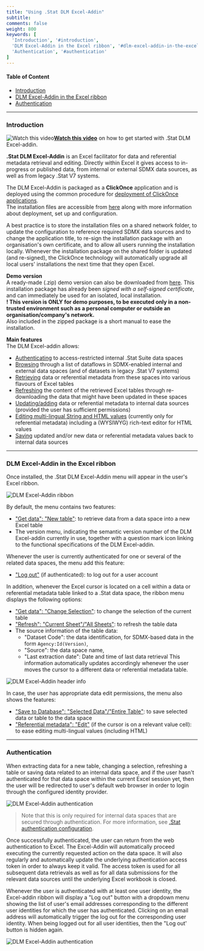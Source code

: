 ```yaml
---
title: "Using .Stat DLM Excel-Addin"
subtitle: 
comments: false
weight: 800
keywords: [
  'Introduction', '#introduction',
  'DLM Excel-Addin in the Excel ribbon', '#dlm-excel-addin-in-the-excel-ribbon',
  'Authentication', '#authentication'
]
---
```

<!-- This page (or a sub-page or sub-section of this page) of the documentation is referenced as an external resource in the .Stat Academy:
* https://academy.siscc.org/using-dotstat-suite/
Any change affecting its URL must be communicated to the .Stat Academy content admin in advance. -->

#### Table of Content
- [Introduction](#introduction)
- [DLM Excel-Addin in the Excel ribbon](#dlm-excel-addin-in-the-excel-ribbon)
- [Authentication](#authentication)

---

### Introduction

![Watch this video](/dotstatsuite-documentation/images/movie-logo.png)**<a href="https://www.youtube.com/watch?v=vbDJiXTQiIs" target="_blank">Watch this video</a>** on how to get started with .Stat DLM Excel-addin.


**.Stat DLM Excel-Addin** is an Excel facilitator for data and referential metadata retrieval and editing. Directly within Excel it gives access to in-progress or published data, from internal or external SDMX data sources, as well as from legacy .Stat V7 systems.  

The DLM Excel-Addin is packaged as a **ClickOnce** application and is deployed using the common procedure for [deployment of ClickOnce applications](https://msdn.microsoft.com/en-us/library/t71a733d.aspx).  
The installation files are accessible from [here](https://gitlab.com/sis-cc/.stat-suite/dotstatsuite-excel-addin) along with more information about deployment, set up and configuration.  

A best practice is to store the installation files on a shared network folder, to update the configuration to reference required SDMX data sources and to change the application title, to re-sign the installation package with an organisation's own certificate, and to allow all users running the installation locally. Whenever the installation package on the shared folder is updated (and re-signed), the ClickOnce technology will automatically upgrade all local users' installations the next time that they open Excel.

**Demo version**  
A ready-made (.zip) demo version can also be downloaded from [here](https://gitlab.com/sis-cc/.stat-suite/dotstatsuite-excel-addin/-/blob/master/install/Stat-DLM.zip). This installation package has already been *signed with a self-signed certificate*, and can immediately be used for an isolated, local installation.  
**! This version is ONLY for demo purposes, to be executed only in a non-trusted environment such as a personal computer or outside an organisation/company's network.**  
Also included in the zipped package is a short manual to ease the installation.

**Main features**  
The DLM Excel-addin allows:
- [Authenticating](https://sis-cc.gitlab.io/dotstatsuite-documentation/using-dlm-excel-addin/#authentication) to access-restricted internal .Stat Suite data spaces
- [Browsing](https://sis-cc.gitlab.io/dotstatsuite-documentation/using-dlm-excel-addin/get-data/#select-data) through a list of dataflows in SDMX-enabled internal and external data spaces (and of datasets in legacy .Stat V7 systems)
- [Retrieving](https://sis-cc.gitlab.io/dotstatsuite-documentation/using-dlm-excel-addin/get-data/#table-contents) data or referential metadata from these spaces into various flavours of Excel tables
- [Refreshing](https://sis-cc.gitlab.io/dotstatsuite-documentation/using-dlm-excel-addin/get-data/#refresh) the content of the retrieved Excel tables through re-downloading the data that might have been updated in these spaces
- [Updating/adding](https://sis-cc.gitlab.io/dotstatsuite-documentation/using-dlm-excel-addin/edit-data/) data or referential metadata to internal data sources (provided the user has sufficient permissions)
- [Editing multi-lingual String and HTML values](https://sis-cc.gitlab.io/dotstatsuite-documentation/using-dlm-excel-addin/edit-data/#edit-string-and-xhtml-values) (currently only for referential metadata) including a (WYSIWYG) rich-text editor for HTML values
- [Saving](https://sis-cc.gitlab.io/dotstatsuite-documentation/using-dlm-excel-addin/edit-data/#save-data-to-data-space) updated and/or new data or referential metadata values back to internal data sources

---

### DLM Excel-Addin in the Excel ribbon
Once installed, the .Stat DLM Excel-Addin menu will appear in the user's Excel ribbon.

![DLM Excel-Addin ribbon](/dotstatsuite-documentation/images/dlm-excel-addin-ribbon.png)

By default, the menu contains two features:
- ["Get data": "New table"](https://sis-cc.gitlab.io/dotstatsuite-documentation/using-dlm-excel-addin/get-data): to retrieve data from a data space into a new Excel table 
- The version menu, indicating the semantic version number of the DLM Excel-addin currently in use, together with a question mark icon linking to the functional specifications of the DLM Excel-addin.

Whenever the user is currently authenticated for one or several of the related data spaces, the menu add this feature:
- ["Log out"](https://sis-cc.gitlab.io/dotstatsuite-documentation/using-dlm-excel-addin/#authentication) (if authenticated): to log out for a user account

In addition, whenever the Excel cursor is located on a cell within a data or referential metadata table linked to a .Stat data space, the ribbon menu displays the following options:
- ["Get data": "Change Selection"](https://sis-cc.gitlab.io/dotstatsuite-documentation/using-dlm-excel-addin/get-data/#change-selection): to change the selection of the current table
- ["Refresh": "Current Sheet"/"All Sheets"](https://sis-cc.gitlab.io/dotstatsuite-documentation/using-dlm-excel-addin/get-data/#refresh): to refresh the table data
- The source information of the table data:
  - "Dataset Code": the data identification, for SDMX-based data in the form `Agency:Id(Version)`, 
  - "Source": the data space name,
  - "Last extraction date": Date and time of last data retrieval
  This information automatically updates accordingly whenever the user moves the cursor to a different data or referential metadata table.

![DLM Excel-Addin header info](/dotstatsuite-documentation/images/dlm-excel-addin-header-info.png)

In case, the user has appropriate data edit permissions, the menu also shows the features:
- ["Save to Database": "Selected Data"/"Entire Table"](https://sis-cc.gitlab.io/dotstatsuite-documentation/using-dlm-excel-addin/edit-data/#save-to-data-source): to save selected data or table to the data space
- ["Referential metadata": "Edit"](https://sis-cc.gitlab.io/dotstatsuite-documentation/using-dlm-excel-addin/edit-data/#editing-string-and-html-values) (if the cursor is on a relevant value cell): to ease editing multi-lingual values (including HTML)


---

### Authentication

When extracting data for a new table, changing a selection, refreshing a table or saving data related to an internal data space, and if the user hasn't authenticated for that data space within the current Excel session yet, then the user will be redirected to user's default web browser in order to login through the configured identity provider.  

![DLM Excel-Addin authentication](/dotstatsuite-documentation/images/dlm-excel-addin-auth1.png)

> Note that this is only required for internal data spaces that are secured through authentication. For more information, see [.Stat authentication configuration](https://sis-cc.gitlab.io/dotstatsuite-documentation/configurations/authentication/).

Once successfully authenticated, the user can return from the web authentication to Excel. The Excel-Addin will automatically proceed executing the currently requested action on the data space. It will also regularly and automatically update the underlying authentication access token in order to always keep it valid. The access token is used for all subsequent data retrievals as well as for all data submissions for the relevant data sources until the underlying Excel workbook is closed.  

Whenever the user is authenticated with at least one user identity, the Excel-addin ribbon will display a "Log out" button with a dropdown menu showing the list of user's email addresses corresponding to the different user identities for which the user has authenticated. Clicking on an email address will automatically trigger the log out for the corresponding user identity. When being logged out for all user identities, then the "Log out' button is hidden again.  

![DLM Excel-Addin authentication](/dotstatsuite-documentation/images/dlm-excel-addin-auth2.png)
